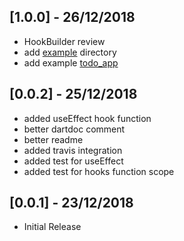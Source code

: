 ## [1.0.0] - 26/12/2018

* HookBuilder review
* add [example](example) directory
* add example [todo_app](example/todo_app)

## [0.0.2] - 25/12/2018

* added useEffect hook function
* better dartdoc comment
* better readme
* added travis integration
* added test for useEffect
* added test for hooks function scope

## [0.0.1] - 23/12/2018

* Initial Release
